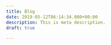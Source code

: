 ```yaml
---
title: Blog
date: 2019-05-12T06:14:34.000+00:00
description: This is meta description.
draft: true

---
```

